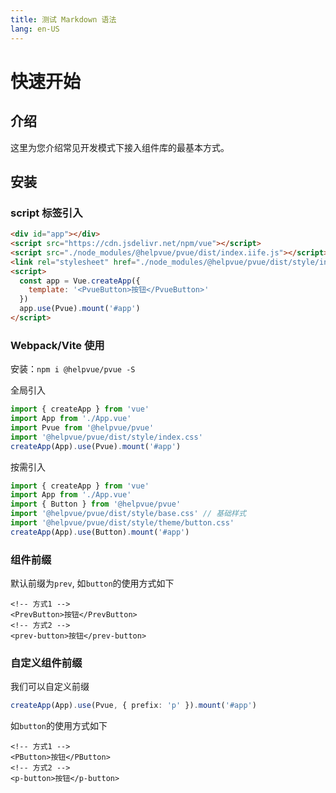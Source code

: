```yaml
---
title: 测试 Markdown 语法
lang: en-US
---
```


# 快速开始

## 介绍

这里为您介绍常见开发模式下接入组件库的最基本方式。

## 安装

### script 标签引入

```html
<div id="app"></div>
<script src="https://cdn.jsdelivr.net/npm/vue"></script>
<script src="./node_modules/@helpvue/pvue/dist/index.iife.js"></script>
<link rel="stylesheet" href="./node_modules/@helpvue/pvue/dist/style/index.css" />
<script>
  const app = Vue.createApp({
    template: '<PvueButton>按钮</PvueButton>'
  })
  app.use(Pvue).mount('#app')
</script>
```

### Webpack/Vite 使用

安装：`npm i @helpvue/pvue -S`

全局引入

```ts
import { createApp } from 'vue'
import App from './App.vue'
import Pvue from '@helpvue/pvue'
import '@helpvue/pvue/dist/style/index.css'
createApp(App).use(Pvue).mount('#app')
```

按需引入

```ts
import { createApp } from 'vue'
import App from './App.vue'
import { Button } from '@helpvue/pvue'
import '@helpvue/pvue/dist/style/base.css' // 基础样式
import '@helpvue/pvue/dist/style/theme/button.css'
createApp(App).use(Button).mount('#app')
```

### 组件前缀

默认前缀为`prev`, 如`button`的使用方式如下

```vue
<!-- 方式1 -->
<PrevButton>按钮</PrevButton>
<!-- 方式2 -->
<prev-button>按钮</prev-button>
```

### 自定义组件前缀

我们可以自定义前缀

```ts
createApp(App).use(Pvue, { prefix: 'p' }).mount('#app')
```

如`button`的使用方式如下

```vue
<!-- 方式1 -->
<PButton>按钮</PButton>
<!-- 方式2 -->
<p-button>按钮</p-button>
```
